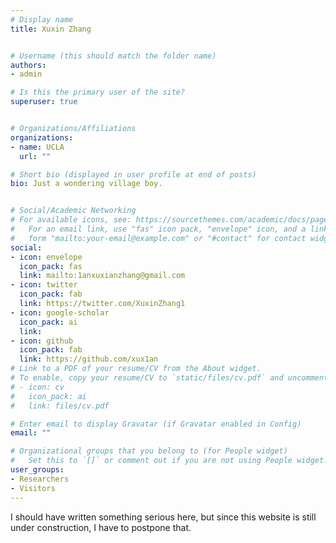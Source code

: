 ```yaml
---
# Display name
title: Xuxin Zhang  


# Username (this should match the folder name)
authors:
- admin

# Is this the primary user of the site?
superuser: true


# Organizations/Affiliations
organizations:
- name: UCLA
  url: ""

# Short bio (displayed in user profile at end of posts)
bio: Just a wondering village boy.


# Social/Academic Networking
# For available icons, see: https://sourcethemes.com/academic/docs/page-builder/#icons
#   For an email link, use "fas" icon pack, "envelope" icon, and a link in the
#   form "mailto:your-email@example.com" or "#contact" for contact widget.
social:
- icon: envelope
  icon_pack: fas
  link: mailto:1anxuxianzhang@gmail.com
- icon: twitter
  icon_pack: fab
  link: https://twitter.com/XuxinZhang1
- icon: google-scholar
  icon_pack: ai
  link: 
- icon: github
  icon_pack: fab
  link: https://github.com/xux1an
# Link to a PDF of your resume/CV from the About widget.
# To enable, copy your resume/CV to `static/files/cv.pdf` and uncomment the lines below.
# - icon: cv
#   icon_pack: ai
#   link: files/cv.pdf

# Enter email to display Gravatar (if Gravatar enabled in Config)
email: ""

# Organizational groups that you belong to (for People widget)
#   Set this to `[]` or comment out if you are not using People widget.
user_groups:
- Researchers
- Visitors
---
```

I should have written something serious here, but since this website is still under construction, I have to postpone that. 
